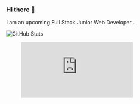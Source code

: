 ### Hi there 👋
I am an upcoming Full Stack Junior Web Developer .
<!--
**Fmaarij/Fmaarij** is a ✨ _special_ ✨ repository because its `README.md` (this file) appears on your GitHub profile.

Here are some ideas to get you started:

- 🔭 I’m currently working on ...
- 🌱 I’m currently learning ...
- 👯 I’m looking to collaborate on ...
- 🤔 I’m looking for help with ...
- 💬 Ask me about ...
- 📫 How to reach me: ...
- 😄 Pronouns: ...
- ⚡ Fun fact: ...
-->

![GitHub Stats](https://github-readme-stats.vercel.app/api?username=Fmaarij&theme=radical)

<figure><embed src="https://wakatime.com/share/@Fai_Mj/d7eb6866-01e4-4a5c-a74e-146acdf9cfc1.svg"></embed></figure>


<img
  src="https://github.com/Fmaarij/README/blob/main/images/stat.svg"
  alt=""
/>


